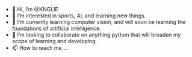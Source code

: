 - 👋 Hi, I’m @KNGLIE
- 👀 I’m interested in sports, Ai, and learning new things.
- 🌱 I’m currently learning computer vision, and will soon be learning the foundations of artificial intelligence.
- 💞️ I’m looking to collaborate on anything python that will broaden my scope of learning and developing.
- 📫 How to reach me ...

<!---
KNGLIE/KNGLIE is a ✨ special ✨ repository because its `README.md` (this file) appears on your GitHub profile.
You can click the Preview link to take a look at your changes.
--->
